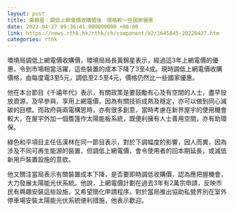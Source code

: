 ```yaml
---
layout: post
title: 黃錦星：調低上網電價收購價後　價格較一些國家優惠
date: 2022-04-27 09:36:41.000000000 +08:00
link: https://news.rthk.hk/rthk/ch/component/k2/1645845-20220427.htm
categories: rthk
---
```


環境局調低上網電價收購價，環境局局長黃錦星表示，經過這3年上網電價的優惠，令到市場相當活躍，這些裝置的成本下降了3至4成。現時調低上網電價收購價格，由每度電3至5元，調低至2.5至4元，價格仍然比一些國家優惠。

他在本台節目《千禧年代》表示，有關政策是要鼓勵有心及有空間的人士，盡早投放資源，及早參與，享用上網電價，因為有關技術成熟及穩定，亦可以做到同心減碳的目標。而政府與兩電構思時，亦有很多創意，當時考慮在新界屋宇的使用機會較大，在屋宇外加一個簷篷作太陽能板系統，既便利擁有人士善用空間，亦有助環保。

綠色和平項目主任伍漢林在同一節目表示，對於下調幅度的影響，因人而異，因為涉及不同可再生能源的裝置，但調低上網電價，會令使用者的回本期延長，或減低新用戶裝置設施的意欲。

他又關注當局表示有關裝置成本下降，是否要即時調低收購價，認為應把握機會，大力發展太陽能光伏系統。他說，上網電價計劃在過去3年有2萬宗申請，反映市民有興趣安裝這些設施，又希望簡化申請程序。對於當局推出協助私營界別在室外停車場安裝太陽能光伏系統便利措施，他表示歡迎。
